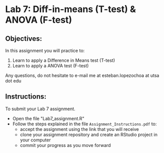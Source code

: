 # Lab 7: Diff-in-means (T-test) & ANOVA (F-test)

## Objectives:

In this assignment you will practice to:

1. Learn to apply a Difference in Means test (T-test)
2. Learn to apply a ANOVA test (F-test)


Any questions, do not hesitate to e-mail me at esteban.lopezochoa at utsa dot edu


## Instructions:

To submit your Lab 7 assignment. 

+ Open the file "Lab7_assignment.R"
+ Follow the steps explained in the file `Assignment_Instructions.pdf` to:
  - accept the assignment using the link that you will receive
  - clone your assignment repository and create an RStudio project in your computer
  - commit your progress as you move forward